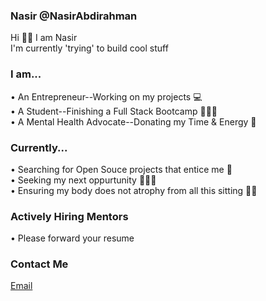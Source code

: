 ### Nasir @NasirAbdirahman
Hi 👋🏾 I am Nasir<br>
I'm currently 'trying' to build cool stuff

### I am...
• An Entrepreneur--Working on my projects 💻<br>
• A Student--Finishing a Full Stack Bootcamp 👨🏾‍🎓<br>
• A Mental Health Advocate--Donating my Time & Energy 🧠<br>




### Currently...
• Searching for Open Souce projects that entice me 🤤<br>
• Seeking my next oppurtunity 🕵🏾‍♂️<br>
• Ensuring my body does not atrophy from all this sitting 💪🏾<br>




### Actively Hiring Mentors
• Please forward your resume 




### Contact Me
[Email](mailto:nasir.a.abdirahman@outlook.com)
